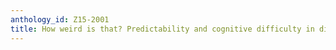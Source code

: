 ```yaml
---
anthology_id: Z15-2001
title: How weird is that? Predictability and cognitive difficulty in dialogue
---
```

